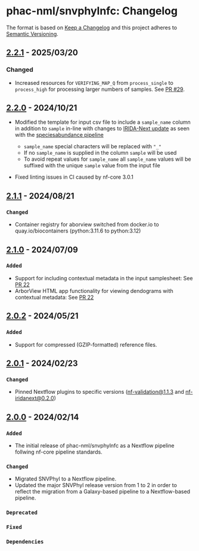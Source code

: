 # phac-nml/snvphylnfc: Changelog

The format is based on [Keep a Changelog](https://keepachangelog.com/en/1.0.0/)
and this project adheres to [Semantic Versioning](https://semver.org/spec/v2.0.0.html).

## [2.2.1] - 2025/03/20

### Changed

- Increased resources for `VERIFYING_MAP_Q` from `process_single` to `process_high` for processing larger numbers of samples. See [PR #29](https://github.com/phac-nml/snvphylnfc/pull/29).

## [2.2.0] - 2024/10/21

- Modified the template for input csv file to include a `sample_name` column in addition to `sample` in-line with changes to [IRIDA-Next update] as seen with the [speciesabundance pipeline]

  - `sample_name` special characters will be replaced with `"_"`
  - If no `sample_name` is supplied in the column `sample` will be used
  - To avoid repeat values for `sample_name` all `sample_name` values will be suffixed with the unique `sample` value from the input file

- Fixed linting issues in CI caused by nf-core 3.0.1

[IRIDA-Next update]: https://github.com/phac-nml/irida-next/pull/678
[speciesabundance pipeline]: https://github.com/phac-nml/speciesabundance/pull/24

## [2.1.1] - 2024/08/21

### `Changed`

- Container registry for aborview switched from docker.io to quay.io/biocontainers (python:3.11.6 to python:3.12)

## [2.1.0] - 2024/07/09

### `Added`

- Support for including contextual metadata in the input samplesheet: See [PR 22](https://github.com/phac-nml/snvphylnfc/pull/22)
- ArborView HTML app functionality for viewing dendograms with contextual metadata: See [PR 22](https://github.com/phac-nml/snvphylnfc/pull/22)

## [2.0.2] - 2024/05/21

### `Added`

- Support for compressed (GZIP-formatted) reference files.

## [2.0.1] - 2024/02/23

### `Changed`

- Pinned Nextflow plugins to specific versions (nf-validation@1.1.3 and nf-iridanext@0.2.0)

## [2.0.0] - 2024/02/14

### `Added`

- The initial release of phac-nml/snvphylnfc as a Nextflow pipeline follwing nf-core pipeline standards.

### `Changed`

- Migrated SNVPhyl to a Nextflow pipeline.
- Updated the major SNVPhyl release version from 1 to 2 in order to reflect the migration from a Galaxy-based pipeline to a Nextflow-based pipeline.

### `Deprecated`

### `Fixed`

### `Dependencies`

[2.2.1]: https://github.com/phac-nml/snvphylnfc/releases/tag/2.2.1
[2.2.0]: https://github.com/phac-nml/snvphylnfc/releases/tag/2.2.0
[2.1.1]: https://github.com/phac-nml/snvphylnfc/releases/tag/2.1.1
[2.1.0]: https://github.com/phac-nml/snvphylnfc/releases/tag/2.1.0
[2.0.2]: https://github.com/phac-nml/snvphylnfc/releases/tag/2.0.2
[2.0.1]: https://github.com/phac-nml/snvphylnfc/releases/tag/2.0.1
[2.0.0]: https://github.com/phac-nml/snvphylnfc/releases/tag/2.0.0
